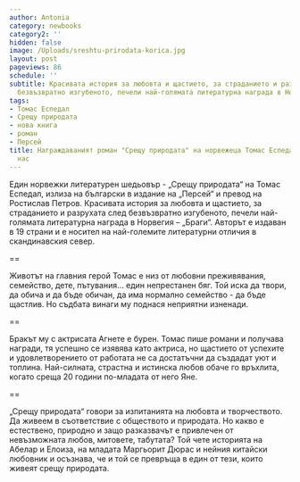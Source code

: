 ```yaml
---
author: Antonia
category: newbooks
category2: ''
hidden: false
image: /Uploads/sreshtu-prirodata-korica.jpg
layout: post
pageviews: 86
schedule: ''
subtitle: Красивата история за любовта и щастието, за страданието и разрухата след
  безвъзвратно изгубеното, печели най-голямата литературна награда в Норвегия – „Браги“
tags:
- Томас Еспедал
- Срещу природата
- нова книга
- роман
- Персей
title: Награждаваният роман "Срещу природата" на норвежеца Томас Еспедал излиза у
  нас
---
```


Един норвежки литературен шедьовър - „Срещу природата“ на Томас Еспедал, излиза на български в издание на „Персей“ и превод на Ростислав Петров. Красивата история за любовта и щастието, за страданието и разрухата след безвъзвратно изгубеното, печели най-голямата литературна награда в Норвегия – „Браги“. Авторът е издаван в 19 страни и е носител на най-големите литературни отличия в скандинавския север.

\==

Животът на главния герой Томас е низ от любовни преживявания, семейство, дете, пътувания… един непрестанен бяг. Той иска да твори, да обича и да бъде обичан, да има нормално семейство - да бъде щастлив. Но съдбата винаги му поднася неприятни изненади.

\==

Бракът му с актрисата Агнете е бурен. Томас пише романи и получава награди, тя успешно се изявява като актриса, но щастието от успехите и удовлетворението от работата не са достатъчни да създадат уют и топлина. Най-силната, страстна и истинска любов обаче го връхлита, когато среща 20 години по-младата от него Яне. 

\==

„Срещу природата“ говори за изпитанията на любовта и творчеството. Да живеем в съответствие с обществото и природата. Но какво е естествено, природно и защо разказвачът е привлечен от невъзможната любов, митовете, табутата? Той чете историята на Абелар и Елоиза, на младата Маргьорит Дюрас и нейния китайски любовник и осъзнава, че и той се превръща в един от тези, които живеят срещу природата.